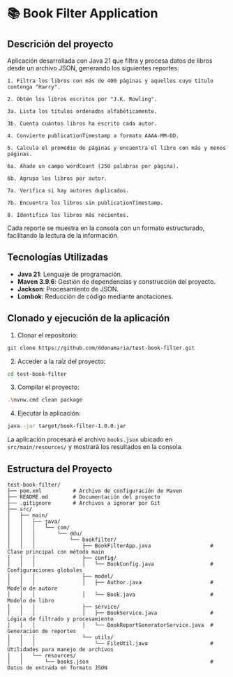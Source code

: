 # 📚 Book Filter Application

## Descrición del proyecto
Aplicación desarrollada con Java 21 que filtra y procesa datos de libros desde un archivo JSON, generando los siguientes reportes:

    1. Filtra los libros con más de 400 páginas y aquellos cuyo título contenga "Harry".
    
    2. Obtén los libros escritos por "J.K. Rowling".
    
    3a. Lista los títulos ordenados alfabéticamente.
    
    3b. Cuenta cuántos libros ha escrito cada autor.
    
    4. Convierte publicationTimestamp a formato AAAA-MM-DD.
    
    5. Calcula el promedio de páginas y encuentra el libro con más y menos páginas.
    
    6a. Añade un campo wordCount (250 palabras por página).
    
    6b. Agrupa los libros por autor.
    
    7a. Verifica si hay autores duplicados.
    
    7b. Encuentra los libros sin publicationTimestamp.
    
    8. Identifica los libros más recientes.

Cada reporte se muestra en la consola con un formato estructurado, facilitando la lectura de la información.

## Tecnologías Utilizadas

- **Java 21**: Lenguaje de programación.
- **Maven 3.9.6**: Gestión de dependencias y construcción del proyecto.
- **Jackson**: Procesamiento de JSON.
- **Lombok**: Reducción de código mediante anotaciones.

## Clonado y ejecución de la aplicación

1. Clonar el repositorio:
```bash
git clone https://github.com/ddonamaria/test-book-filter.git
```

2. Acceder a la raíz del proyecto:
```bash
cd test-book-filter
```

3. Compilar el proyecto:
```bash
.\mvnw.cmd clean package
```

4. Ejecutar la aplicación:
```bash
java -jar target/book-filter-1.0.0.jar
```

La aplicación procesará el archivo `books.json` ubicado en `src/main/resources/` y mostrará los resultados en la consola.

## Estructura del Proyecto
```text
test-book-filter/
├── pom.xml          # Archivo de configuración de Maven
├── README.md        # Documentación del proyecto
├── .gitignore       # Archivos a ignorar por Git
├── src/
│   ├── main/
│   │   ├── java/
│   │   │   └── com/
│   │   │       └── ddu/
│   │   │           └── bookfilter/
│   │   │               ├── BookFilterApp.java                   # Clase principal con método main
│   │   │               ├── config/
│   │   │               │   └── BookConfig.java                  # Configuraciones globales
│   │   │               ├── model/
│   │   │               │   ├── Author.java                      # Modelo de autore
│   │   │               │   └── Book.java                        # Modelo de libro
│   │   │               ├── service/
│   │   │               │   ├── BookService.java                 # Lógica de filtrado y procesamiento
│   │   │               │   └── BookReportGeneratorService.java  # Generación de reportes
│   │   │               └── utils/
│   │   │                   └── FileUtil.java                    # Utilidades para manejo de archivos
│   │   └── resources/
│   │       └── books.json                                       # Datos de entrada en formato JSON
```
